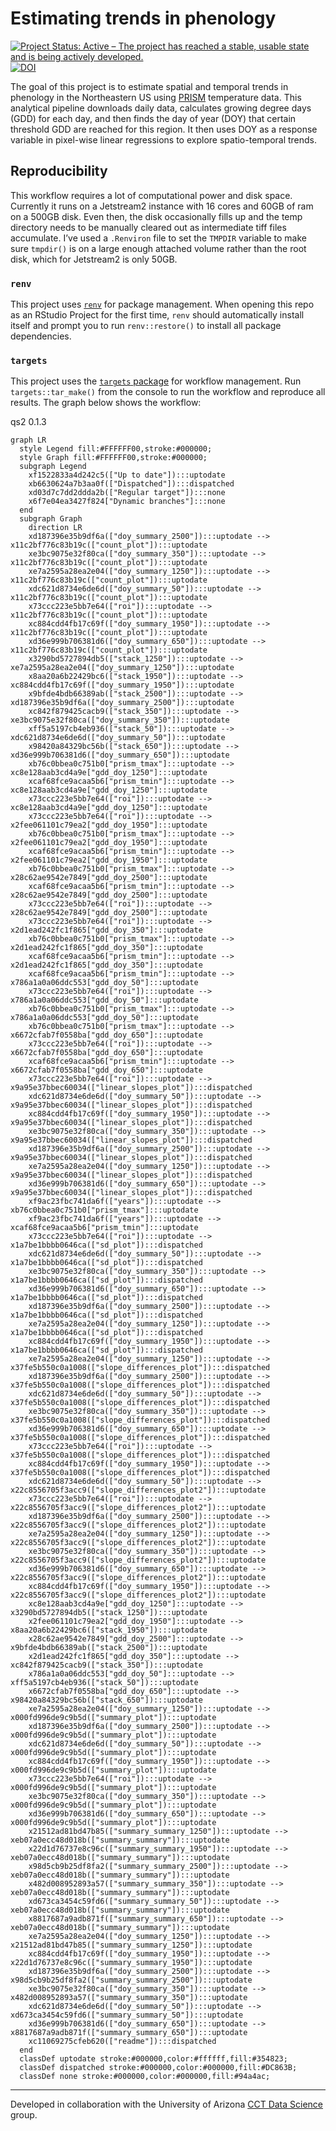 

<!-- README.md is generated from README.Qmd. Please edit that file -->

# Estimating trends in phenology

<!-- badges: start -->

[![Project Status: Active – The project has reached a stable, usable
state and is being actively
developed.](https://www.repostatus.org/badges/latest/active.svg)](https://www.repostatus.org/#active)
[![DOI](https://zenodo.org/badge/889180921.svg)](https://doi.org/10.5281/zenodo.17087407)

<!-- badges: end -->

The goal of this project is to estimate spatial and temporal trends in
phenology in the Northeastern US using
[PRISM](https://prism.oregonstate.edu/) temperature data. This
analytical pipeline downloads daily data, calculates growing degree days
(GDD) for each day, and then finds the day of year (DOY) that certain
threshold GDD are reached for this region. It then uses DOY as a
response variable in pixel-wise linear regressions to explore
spatio-temporal trends.

## Reproducibility

This workflow requires a lot of computational power and disk space.
Currently it runs on a Jetstream2 instance with 16 cores and 60GB of ram
on a 500GB disk. Even then, the disk occasionally fills up and the temp
directory needs to be manually cleared out as intermediate tiff files
accumulate. I’ve used a `.Renviron` file to set the `TMPDIR` variable to
make sure `tmpdir()` is on a large enough attached volume rather than
the root disk, which for Jetstream2 is only 50GB.

### `renv`

This project uses
[`renv`](https://rstudio.github.io/renv/articles/renv.html) for package
management. When opening this repo as an RStudio Project for the first
time, `renv` should automatically install itself and prompt you to run
`renv::restore()` to install all package dependencies.

### `targets`

This project uses the [`targets`
package](https://docs.ropensci.org/targets/) for workflow management.
Run `targets::tar_make()` from the console to run the workflow and
reproduce all results. The graph below shows the workflow:

qs2 0.1.3

``` mermaid
graph LR
  style Legend fill:#FFFFFF00,stroke:#000000;
  style Graph fill:#FFFFFF00,stroke:#000000;
  subgraph Legend
    xf1522833a4d242c5(["Up to date"]):::uptodate
    xb6630624a7b3aa0f(["Dispatched"]):::dispatched
    xd03d7c7dd2ddda2b(["Regular target"]):::none
    x6f7e04ea3427f824["Dynamic branches"]:::none
  end
  subgraph Graph
    direction LR
    xd187396e35b9df6a(["doy_summary_2500"]):::uptodate --> x11c2bf776c83b19c(["count_plot"]):::uptodate
    xe3bc9075e32f80ca(["doy_summary_350"]):::uptodate --> x11c2bf776c83b19c(["count_plot"]):::uptodate
    xe7a2595a28ea2e04(["doy_summary_1250"]):::uptodate --> x11c2bf776c83b19c(["count_plot"]):::uptodate
    xdc621d8734e6de6d(["doy_summary_50"]):::uptodate --> x11c2bf776c83b19c(["count_plot"]):::uptodate
    x73ccc223e5bb7e64(["roi"]):::uptodate --> x11c2bf776c83b19c(["count_plot"]):::uptodate
    xc884cdd4fb17c69f(["doy_summary_1950"]):::uptodate --> x11c2bf776c83b19c(["count_plot"]):::uptodate
    xd36e999b706381d6(["doy_summary_650"]):::uptodate --> x11c2bf776c83b19c(["count_plot"]):::uptodate
    x3290bd5727894db5(["stack_1250"]):::uptodate --> xe7a2595a28ea2e04(["doy_summary_1250"]):::uptodate
    x8aa20a6b22429bc6(["stack_1950"]):::uptodate --> xc884cdd4fb17c69f(["doy_summary_1950"]):::uptodate
    x9bfde4bdb66389ab(["stack_2500"]):::uptodate --> xd187396e35b9df6a(["doy_summary_2500"]):::uptodate
    xc842f879425cacb9(["stack_350"]):::uptodate --> xe3bc9075e32f80ca(["doy_summary_350"]):::uptodate
    xff5a5197cb4eb936(["stack_50"]):::uptodate --> xdc621d8734e6de6d(["doy_summary_50"]):::uptodate
    x98420a84329bc56b(["stack_650"]):::uptodate --> xd36e999b706381d6(["doy_summary_650"]):::uptodate
    xb76c0bbea0c751b0["prism_tmax"]:::uptodate --> xc8e128aab3cd4a9e["gdd_doy_1250"]:::uptodate
    xcaf68fce9acaa5b6["prism_tmin"]:::uptodate --> xc8e128aab3cd4a9e["gdd_doy_1250"]:::uptodate
    x73ccc223e5bb7e64(["roi"]):::uptodate --> xc8e128aab3cd4a9e["gdd_doy_1250"]:::uptodate
    x73ccc223e5bb7e64(["roi"]):::uptodate --> x2fee061101c79ea2["gdd_doy_1950"]:::uptodate
    xb76c0bbea0c751b0["prism_tmax"]:::uptodate --> x2fee061101c79ea2["gdd_doy_1950"]:::uptodate
    xcaf68fce9acaa5b6["prism_tmin"]:::uptodate --> x2fee061101c79ea2["gdd_doy_1950"]:::uptodate
    xb76c0bbea0c751b0["prism_tmax"]:::uptodate --> x28c62ae9542e7849["gdd_doy_2500"]:::uptodate
    xcaf68fce9acaa5b6["prism_tmin"]:::uptodate --> x28c62ae9542e7849["gdd_doy_2500"]:::uptodate
    x73ccc223e5bb7e64(["roi"]):::uptodate --> x28c62ae9542e7849["gdd_doy_2500"]:::uptodate
    x73ccc223e5bb7e64(["roi"]):::uptodate --> x2d1ead242fc1f865["gdd_doy_350"]:::uptodate
    xb76c0bbea0c751b0["prism_tmax"]:::uptodate --> x2d1ead242fc1f865["gdd_doy_350"]:::uptodate
    xcaf68fce9acaa5b6["prism_tmin"]:::uptodate --> x2d1ead242fc1f865["gdd_doy_350"]:::uptodate
    xcaf68fce9acaa5b6["prism_tmin"]:::uptodate --> x786a1a0a06ddc553["gdd_doy_50"]:::uptodate
    x73ccc223e5bb7e64(["roi"]):::uptodate --> x786a1a0a06ddc553["gdd_doy_50"]:::uptodate
    xb76c0bbea0c751b0["prism_tmax"]:::uptodate --> x786a1a0a06ddc553["gdd_doy_50"]:::uptodate
    xb76c0bbea0c751b0["prism_tmax"]:::uptodate --> x6672cfab7f0558ba["gdd_doy_650"]:::uptodate
    x73ccc223e5bb7e64(["roi"]):::uptodate --> x6672cfab7f0558ba["gdd_doy_650"]:::uptodate
    xcaf68fce9acaa5b6["prism_tmin"]:::uptodate --> x6672cfab7f0558ba["gdd_doy_650"]:::uptodate
    x73ccc223e5bb7e64(["roi"]):::uptodate --> x9a95e37bbec60034(["linear_slopes_plot"]):::dispatched
    xdc621d8734e6de6d(["doy_summary_50"]):::uptodate --> x9a95e37bbec60034(["linear_slopes_plot"]):::dispatched
    xc884cdd4fb17c69f(["doy_summary_1950"]):::uptodate --> x9a95e37bbec60034(["linear_slopes_plot"]):::dispatched
    xe3bc9075e32f80ca(["doy_summary_350"]):::uptodate --> x9a95e37bbec60034(["linear_slopes_plot"]):::dispatched
    xd187396e35b9df6a(["doy_summary_2500"]):::uptodate --> x9a95e37bbec60034(["linear_slopes_plot"]):::dispatched
    xe7a2595a28ea2e04(["doy_summary_1250"]):::uptodate --> x9a95e37bbec60034(["linear_slopes_plot"]):::dispatched
    xd36e999b706381d6(["doy_summary_650"]):::uptodate --> x9a95e37bbec60034(["linear_slopes_plot"]):::dispatched
    xf9ac23fbc741da6f(["years"]):::uptodate --> xb76c0bbea0c751b0["prism_tmax"]:::uptodate
    xf9ac23fbc741da6f(["years"]):::uptodate --> xcaf68fce9acaa5b6["prism_tmin"]:::uptodate
    x73ccc223e5bb7e64(["roi"]):::uptodate --> x1a7be1bbbb0646ca(["sd_plot"]):::dispatched
    xdc621d8734e6de6d(["doy_summary_50"]):::uptodate --> x1a7be1bbbb0646ca(["sd_plot"]):::dispatched
    xe3bc9075e32f80ca(["doy_summary_350"]):::uptodate --> x1a7be1bbbb0646ca(["sd_plot"]):::dispatched
    xd36e999b706381d6(["doy_summary_650"]):::uptodate --> x1a7be1bbbb0646ca(["sd_plot"]):::dispatched
    xd187396e35b9df6a(["doy_summary_2500"]):::uptodate --> x1a7be1bbbb0646ca(["sd_plot"]):::dispatched
    xe7a2595a28ea2e04(["doy_summary_1250"]):::uptodate --> x1a7be1bbbb0646ca(["sd_plot"]):::dispatched
    xc884cdd4fb17c69f(["doy_summary_1950"]):::uptodate --> x1a7be1bbbb0646ca(["sd_plot"]):::dispatched
    xe7a2595a28ea2e04(["doy_summary_1250"]):::uptodate --> x37fe5b550c0a1008(["slope_differences_plot"]):::dispatched
    xd187396e35b9df6a(["doy_summary_2500"]):::uptodate --> x37fe5b550c0a1008(["slope_differences_plot"]):::dispatched
    xdc621d8734e6de6d(["doy_summary_50"]):::uptodate --> x37fe5b550c0a1008(["slope_differences_plot"]):::dispatched
    xe3bc9075e32f80ca(["doy_summary_350"]):::uptodate --> x37fe5b550c0a1008(["slope_differences_plot"]):::dispatched
    xd36e999b706381d6(["doy_summary_650"]):::uptodate --> x37fe5b550c0a1008(["slope_differences_plot"]):::dispatched
    x73ccc223e5bb7e64(["roi"]):::uptodate --> x37fe5b550c0a1008(["slope_differences_plot"]):::dispatched
    xc884cdd4fb17c69f(["doy_summary_1950"]):::uptodate --> x37fe5b550c0a1008(["slope_differences_plot"]):::dispatched
    xdc621d8734e6de6d(["doy_summary_50"]):::uptodate --> x22c8556705f3acc9(["slope_differences_plot2"]):::uptodate
    x73ccc223e5bb7e64(["roi"]):::uptodate --> x22c8556705f3acc9(["slope_differences_plot2"]):::uptodate
    xd187396e35b9df6a(["doy_summary_2500"]):::uptodate --> x22c8556705f3acc9(["slope_differences_plot2"]):::uptodate
    xe7a2595a28ea2e04(["doy_summary_1250"]):::uptodate --> x22c8556705f3acc9(["slope_differences_plot2"]):::uptodate
    xe3bc9075e32f80ca(["doy_summary_350"]):::uptodate --> x22c8556705f3acc9(["slope_differences_plot2"]):::uptodate
    xd36e999b706381d6(["doy_summary_650"]):::uptodate --> x22c8556705f3acc9(["slope_differences_plot2"]):::uptodate
    xc884cdd4fb17c69f(["doy_summary_1950"]):::uptodate --> x22c8556705f3acc9(["slope_differences_plot2"]):::uptodate
    xc8e128aab3cd4a9e["gdd_doy_1250"]:::uptodate --> x3290bd5727894db5(["stack_1250"]):::uptodate
    x2fee061101c79ea2["gdd_doy_1950"]:::uptodate --> x8aa20a6b22429bc6(["stack_1950"]):::uptodate
    x28c62ae9542e7849["gdd_doy_2500"]:::uptodate --> x9bfde4bdb66389ab(["stack_2500"]):::uptodate
    x2d1ead242fc1f865["gdd_doy_350"]:::uptodate --> xc842f879425cacb9(["stack_350"]):::uptodate
    x786a1a0a06ddc553["gdd_doy_50"]:::uptodate --> xff5a5197cb4eb936(["stack_50"]):::uptodate
    x6672cfab7f0558ba["gdd_doy_650"]:::uptodate --> x98420a84329bc56b(["stack_650"]):::uptodate
    xe7a2595a28ea2e04(["doy_summary_1250"]):::uptodate --> x000fd996de9c9b5d(["summary_plot"]):::uptodate
    xd187396e35b9df6a(["doy_summary_2500"]):::uptodate --> x000fd996de9c9b5d(["summary_plot"]):::uptodate
    xdc621d8734e6de6d(["doy_summary_50"]):::uptodate --> x000fd996de9c9b5d(["summary_plot"]):::uptodate
    xc884cdd4fb17c69f(["doy_summary_1950"]):::uptodate --> x000fd996de9c9b5d(["summary_plot"]):::uptodate
    x73ccc223e5bb7e64(["roi"]):::uptodate --> x000fd996de9c9b5d(["summary_plot"]):::uptodate
    xe3bc9075e32f80ca(["doy_summary_350"]):::uptodate --> x000fd996de9c9b5d(["summary_plot"]):::uptodate
    xd36e999b706381d6(["doy_summary_650"]):::uptodate --> x000fd996de9c9b5d(["summary_plot"]):::uptodate
    x21512ad81bd47b85(["summary_summary_1250"]):::uptodate --> xeb07a0ecc48d018b(["summary_summary"]):::uptodate
    x22d1d76737e8c96c(["summary_summary_1950"]):::uptodate --> xeb07a0ecc48d018b(["summary_summary"]):::uptodate
    x98d5cb9b25df8fa2(["summary_summary_2500"]):::uptodate --> xeb07a0ecc48d018b(["summary_summary"]):::uptodate
    x482d008952893a57(["summary_summary_350"]):::uptodate --> xeb07a0ecc48d018b(["summary_summary"]):::uptodate
    xd673ca3454c59fd6(["summary_summary_50"]):::uptodate --> xeb07a0ecc48d018b(["summary_summary"]):::uptodate
    x8817687a9adb871f(["summary_summary_650"]):::uptodate --> xeb07a0ecc48d018b(["summary_summary"]):::uptodate
    xe7a2595a28ea2e04(["doy_summary_1250"]):::uptodate --> x21512ad81bd47b85(["summary_summary_1250"]):::uptodate
    xc884cdd4fb17c69f(["doy_summary_1950"]):::uptodate --> x22d1d76737e8c96c(["summary_summary_1950"]):::uptodate
    xd187396e35b9df6a(["doy_summary_2500"]):::uptodate --> x98d5cb9b25df8fa2(["summary_summary_2500"]):::uptodate
    xe3bc9075e32f80ca(["doy_summary_350"]):::uptodate --> x482d008952893a57(["summary_summary_350"]):::uptodate
    xdc621d8734e6de6d(["doy_summary_50"]):::uptodate --> xd673ca3454c59fd6(["summary_summary_50"]):::uptodate
    xd36e999b706381d6(["doy_summary_650"]):::uptodate --> x8817687a9adb871f(["summary_summary_650"]):::uptodate
    xc11069275cfeb620(["readme"]):::dispatched
  end
  classDef uptodate stroke:#000000,color:#ffffff,fill:#354823;
  classDef dispatched stroke:#000000,color:#000000,fill:#DC863B;
  classDef none stroke:#000000,color:#000000,fill:#94a4ac;
```

------------------------------------------------------------------------

Developed in collaboration with the University of Arizona [CCT Data
Science](https://datascience.cct.arizona.edu/) group.
